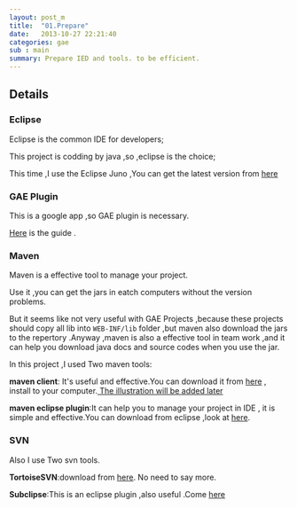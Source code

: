 ```yaml
---
layout: post_m
title:  "01.Prepare"
date:   2013-10-27 22:21:40
categories: gae
sub : main
summary: Prepare IED and tools. to be efficient.
---
```


## Details 

### Eclipse 


Eclipse is the common IDE for developers;

This project is codding by java ,so ,eclipse is the choice;

This time ,I use the Eclipse Juno ,You can get the latest version from [here](http://www.eclipse.org/downloads/)

### GAE Plugin 

This is a google app ,so GAE plugin is necessary.

[Here](https://developers.google.com/appengine/docs/java/tools/eclipse?hl=zh-cn) is the guide .


### Maven

Maven is a effective tool to manage your project.

Use it ,you can get the jars in eatch computers without the version problems.

But it seems like not very useful with GAE Projects ,because these projects should copy all lib into `WEB-INF/lib` folder ,but maven also download the jars to the repertory .Anyway ,maven is also a effective tool in team work ,and it can help you download java docs and source codes when you use the jar.


In this project ,I used Two maven tools:

**maven client**: It's useful and effective.You can download it from [here](http://maven.apache.org/download.cgi) , install to your computer.[ The illustration will be added later]()

**maven eclipse plugin**:It can help you to manage your project in IDE , it is simple and effective.You can download from eclipse ,look at [here](http://maven.apache.org/eclipse-plugin.html).


### SVN

Also I use Two svn tools.

**TortoiseSVN**:download from [here](http://tortoisesvn.net/). No need to say more.

**Subclipse**:This is an eclipse plugin ,also useful .Come [here](http://subclipse.tigris.org/)
